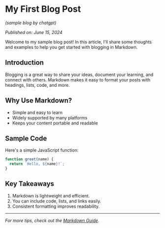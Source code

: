 # My First Blog Post 
*(sample blog by chatgpt)*

*Published on: June 15, 2024*

Welcome to my sample blog post! In this article, I'll share some thoughts and examples to help you get started with blogging in Markdown.

## Introduction

Blogging is a great way to share your ideas, document your learning, and connect with others. Markdown makes it easy to format your posts with headings, lists, code, and more.

## Why Use Markdown?

- Simple and easy to learn
- Widely supported by many platforms
- Keeps your content portable and readable

## Sample Code

Here's a simple JavaScript function:

```javascript
function greet(name) {
  return `Hello, ${name}!`;
}
```

## Key Takeaways

1. Markdown is lightweight and efficient.
2. You can include code, lists, and links easily.
3. Consistent formatting improves readability.

---

_For more tips, check out the [Markdown Guide](https://www.markdownguide.org/)._